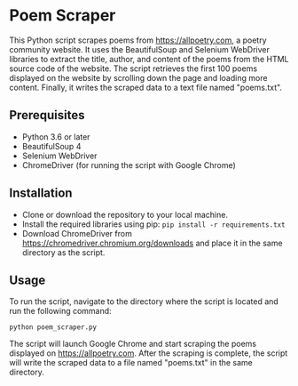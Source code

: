 # Poem Scraper

This Python script scrapes poems from https://allpoetry.com, a poetry community website. It uses the BeautifulSoup and Selenium WebDriver libraries to extract the title, author, and content of the poems from the HTML source code of the website. The script retrieves the first 100 poems displayed on the website by scrolling down the page and loading more content. Finally, it writes the scraped data to a text file named "poems.txt".

## Prerequisites

- Python 3.6 or later
- BeautifulSoup 4
- Selenium WebDriver
- ChromeDriver (for running the script with Google Chrome)

## Installation

- Clone or download the repository to your local machine.
- Install the required libraries using pip: `pip install -r requirements.txt`
- Download ChromeDriver from https://chromedriver.chromium.org/downloads and place it in the same directory as the script.

## Usage

To run the script, navigate to the directory where the script is located and run the following command:

```
python poem_scraper.py
```

The script will launch Google Chrome and start scraping the poems displayed on https://allpoetry.com. After the scraping is complete, the script will write the scraped data to a file named "poems.txt" in the same directory.
